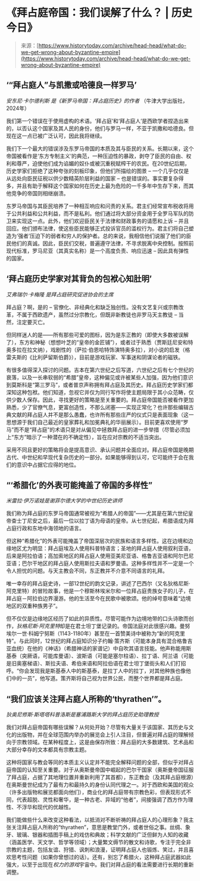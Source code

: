 <!--yml

category: 未分类

date: 2024-05-29 13:22:59

-->

# 《拜占庭帝国：我们误解了什么？ | 历史今日》

> 来源：[https://www.historytoday.com/archive/head-head/what-do-we-get-wrong-about-byzantine-empire](https://www.historytoday.com/archive/head-head/what-do-we-get-wrong-about-byzantine-empire)

## **‘“拜占庭人”与凯撒或哈德良一样罗马’**

*安东尼·卡尔德利斯 是《新罗马帝国：拜占庭历史》的作者* （牛津大学出版社，2024年）

我们第一个错误在于使用虚构的术语。‘拜占庭’和‘拜占庭人’是西欧学者捏造出来的，以否认这个国家及其人民的身份，他们与罗马一样，不亚于凯撒和哈德良。但现在这一点已被广泛认可，因此我将继续。

我们下一个最大的错误涉及东罗马帝国的本质及其与臣民的关系。长期以来，这个帝国被看作是‘东方专制主义’的典范，一种压迫性的暴政，剥夺了臣民的自由、权利和尊严，迫使他们成为谄媚的奴仆或被沉重税赋榨干的农民。在20世纪后期，历史学家们拒绝了这种夸张的刻板印象，但他们所描绘的图景 – 一个几乎仅仅是从远处向臣民征税以供少数精英阶层利益的国家 – 也是错误的。事实要复杂得多，并且有助于解释这个国家如何在历史上最为危险的一千多年中生存下来，而其他竞争的帝国则相继崩溃。

东罗马帝国与其臣民培养了一种相互响应和问责的关系。君主们经常宣布税收将用于公共利益和公共利益，而不是私利。他们通过将大部分资金用于全罗马军队的防卫来实现这一点。此外，他们欢迎臣民关于法律和财政事务的请愿和上诉 – 并且回应。他们颁布法律，使这些臣民能够正式投诉官员的滥权行为。君主们将自己塑造为‘强者’压迫下的弱者和穷人的保护者。总的来说，我相信他们说服了他们的臣民他们的真诚。因此，臣民们交税，普遍遵守法律，不寻求脱离中央控制。按照前现代标准，罗马尼亚（其真实名称）是一个高度负责、响应迅速 – 因此具有弹性的国家。

## **‘拜占庭历史学家对其背负的包袱心知肚明’**

*艾弗瑞尔·卡梅隆 是拜占庭研究促进协会的主席*

拜占庭？啊，是的 – 官僚化、非经典化和缺乏独创性。没有文艺复兴或宗教改革，不属于西欧遗产，虽然过分宗教化，但既非新教徒也非罗马天主教徒 – 当然，注定要灭亡。

但同样迷人的是——所有那些可爱的图标，因为是东正教的（即使大多数被误解了），东方和神秘（想想叶芝的“皇帝的金匠铺”），或者过于熟悉（贾斯廷尼安和特奥多拉在拉文纳），戏剧性的（萨拉·伯恩哈特饰演特奥多拉），对小说的启发（格雷夫斯的《比利萨留斯伯爵》），目前是游戏玩家、军事迷和阴谋论者的磁铁。

有很多值得深入探讨的问题。吉本在第六世纪之后写道，六世纪之后有七个世纪的衰落，以及一长串软弱的“希腊”皇帝，这种偏见或许被某些人加强，因为他们意识到莫斯科是“第三罗马”，或者普京声称拥有拜占庭及其历史。拜占庭历史学家们都深知这种包袱。他们知道，忽视它并仅为同行写作将使主题局限于其小众范畴，仅供少数人保存。因此，寻找更好的策略是至关重要的。拜占庭帝国能否被看作更加熟悉，少了官僚气息，更富创造性，不那么闭塞——实现正常化？也许那些编辑古典文献的拜占庭人并不是那么愚蠢，也许所有那些庄严的仪式只是表面现象（这一思想源于我们自己最近的皇家葬礼和加冕典礼的华丽展示）。目前更喜欢使用“罗马”而不是“拜占庭”的术语只是对从偏见中拯救拜占庭的进一步举措（尽管必须加上“东方”暗示了一种潜在的不确定性），旨在应对宗教的不适当突出。

采用不同且更好的策略将会是提高意识、承认问题并全面应对。拜占庭帝国是晚期古代、中世纪和早现代复杂历史的一部分。如果能够得到认可，它可能终于会在我们的意识中占据它应得的地位。

## **“‘希腊化’的外表可能掩盖了帝国的多样性”**

*米雷拉·伊万诺娃是谢菲尔德大学的中世纪历史讲师*

我们称为拜占庭的东罗马帝国通常被视为“希腊人的帝国”——尤其是在第六世纪皇帝查士丁尼安之后，最后一位以拉丁语为母语的皇帝。从七世纪起，希腊语成为拜占庭行政和东地中海领地的语言。

但这种“希腊化”的外表可能掩盖了帝国深层次的民族和语言多样性。这在边境和边缘地区尤为明显：拜占庭埃及人使用科普特语言；圣地的拜占庭人使用叙利亚语，后来是阿拉伯语；高加索地区的拜占庭人使用亚美尼亚语、格鲁吉亚语和阿尔巴尼亚语；巴尔干地区的拜占庭人使用斯拉夫语和罗曼语。这种多样性并不一定是一个令人担忧的问题。与天主教会不同，东正教并不介意不同语言的礼拜。

唯一幸存的拜占庭史诗，一部12世纪的韵文记录，讲述了巴西尔（又名狄格尼斯·阿克里特）的冒险故事，他是一个穆斯林埃米尔和一位拜占庭贵族女子的儿子，在拜占庭－阿拉伯边界漫游。他的生活至今在民歌中被歌颂。他的绰号意味着“边境地区的双重种族男子”。

但不仅仅是边缘地区经历了如此的异质性。尽管可能作为边境地带的口头诗歌而创作，*狄格尼斯·阿克里特*却是在君士坦丁堡记录的。帝国法庭对此很感兴趣。曼努埃尔一世·科姆宁努斯（1143-1180年）甚至在一首赞美诗中被称为“新的阿克里特”。与此同时，12世纪的拜占庭知识分子约翰·策齐斯（可能本身具有混合格鲁吉亚血统）在他的《神话》（希腊神话的家谱记）中自吹其语言技能。他声称能用斯基泰（突厥语，可能库曼语）、波斯语（可能是塞尔柱语）、拉丁语、阿兰语（可能是旧奥塞梯语）、斯拉夫语、希伯来语和阿拉伯语在君士坦丁堡街头和人们打招呼。“你会发现我是斯基泰人中的斯基泰，是拉丁人中的拉丁，对其他种族也像他们中的一员”，他写道。策齐斯将自己视为世界公民，而整个世界都是拜占庭。

## “我们应该关注拜占庭人所称的‘thyrathen’”。

*狄奥尼修斯·斯塔塔科普洛斯是塞浦路斯大学的拜占庭历史助理教授*

我们对拜占庭帝国有哪些误解？从何处开始？尽管有大量关于该国家、其历史与文化的出版物，并在全球范围内举办的展览会上引人注目，但普遍对拜占庭的理解倾向于宗教领域。在某种程度上，这是由保存所致：拜占庭的大多数建筑、艺术品和大部分幸存的文本都具有宗教主题。

这种将国家与教会等同的本质主义认定并不能完全解释问题的全部，但似乎对拜占庭帝国的认知至关重要。对于从奥斯曼帝国中崛起的巴尔干国家（奥斯曼帝国征服了拜占庭，占据了其地理位置并重新利用了其首都），东正教会（及其拜占庭根源）在奥斯曼世纪成为了最有力和最持久的身份认同代理之一。对于西欧和美国的观众（许多出版物和展览都面向他们），商业化的拜占庭带有宗教色彩，但表现形式不同，代表超脱、灵性和奢华，是一种古老、异域的“他者”，间接强调了西方作为理性、不浮华和现代的优越性。

我们能做些什么来改变这种看法，以抵消对不断祈祷的拜占庭人的心理形象？我主张关注拜占庭人所称的“thyrathen”，意思是教堂门外，或者世俗之事。丝绸、象牙、玻璃、银器和插图手稿上的戏仿和典故；科学文献的广泛但鲜为人知的收藏（涵盖医学、天文学、哲学等领域）；大量繁文缛节的散文和诗歌，专注于完全非宗教的主题，包括友谊、狩猎、讽刺和浪漫，证明拜占庭人也锻炼、笑过，并且喜欢思考性问题（如果你曾想过的话）。还有，别忘了希腊火，这种拜占庭武器如此强大，以至于出现在*权力的游戏*宇宙中。我们对拜占庭的看法需要进行长期的重新调整。
